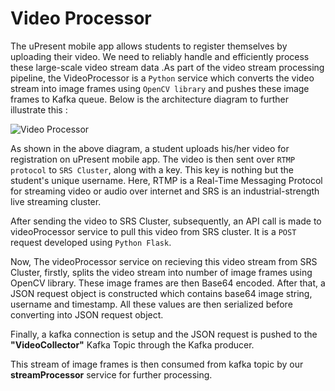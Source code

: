 # Video Processor #

The uPresent mobile app allows students to register themselves by uploading their video. We need to reliably handle and efficiently process these large-scale video stream data .As part of the video stream processing pipeline, the VideoProcessor is a `Python` service which converts the video stream into image frames using `OpenCV library` and pushes these image frames to Kafka queue.
Below is the architecture diagram to further illustrate this :

![Video Processor](https://github.com/rajan123456/uPresent/blob/documentation/dipty/videoprocessor/VideoProcessor(1).jpg)

As shown in the above diagram, a student uploads his/her video for registration on uPresent mobile app. The video is then sent over `RTMP protocol` to `SRS Cluster`, along with a key. This key is nothing but the student's unique username. Here, RTMP is a Real-Time Messaging Protocol for streaming video or audio over internet
and SRS is an industrial-strength live streaming cluster.

After sending the video to SRS Cluster, subsequently, an API call is made to videoProcessor service to pull this video from SRS cluster. It is a `POST` request developed using `Python Flask`.

Now, The videoProcessor service on recieving this video stream from SRS Cluster, firstly, splits the video stream into number of image frames using OpenCV library.
These image frames are then Base64 encoded. After that, a JSON request object is constructed which contains base64 image string, username and timestamp. All these values are then serialized before converting into JSON request object.

Finally, a kafka connection is setup and the JSON request is pushed to the **"VideoCollector"** Kafka Topic through the Kafka producer. 

This stream of image frames is then consumed from kafka topic by our **streamProcessor** service for further processing.



